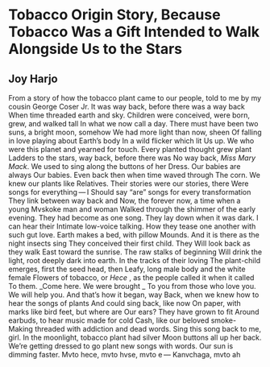# Tobacco Origin Story, Because Tobacco Was a Gift Intended to Walk Alongside Us to the Stars
## Joy Harjo
From a story of how the tobacco plant came to our people, told to me by my
cousin George Coser Jr.
It was way back, before there was a way back
When time threaded earth and sky.
Children were conceived, were born, grew, and walked tall
In what we now call a day.
There must have been two suns, a bright moon, somehow
We had more light than now, sheen
Of falling in love playing about Earth’s body
In a wild flicker which lit
Us up. We who were this planet and yearned for touch.
Every planted thought grew plant
Ladders to the stars, way back, before there was
No way back, _Miss Mary Mack_.
We used to sing along the buttons of her
Dress. Our babies are always
Our babies. Even back then when time waved through
The corn. We knew our plants like
Relatives. Their stories were our stories, there
Were songs for everything — I
Should say “are” songs for every transformation
They link between way back and
Now, the forever now, a time when a young
Mvskoke man and woman
Walked through the shimmer of the early evening.
They had become as one song.
They lay down when it was dark. I can hear their
Intimate low-voice talking.
How they tease one another with such gut love.
Earth makes a bed, with pillow
Mounds. And it is there as the night insects sing
They conceived their first child. They
Will look back as they walk East toward the sunrise.
The raw stalks of beginning
Will drink the light, root deeply dark into earth.
In the tracks of their loving
The plant-child emerges, first the seed head, then
Leafy, long male body and the white female
Flowers of tobacco, or
 _Hece_ , as the people called it when it called
To them. _Come here. We were brought
_
To you from those who love you. We will help you.
And that’s how it began, way
Back, when we knew how to hear the songs of plants
And could sing back, like now
On paper, with marks like bird feet, but where are
Our ears? They have grown to fit
Around earbuds, to hear music made for cold
Cash, like our beloved smoke-
Making threaded with addiction and dead words.
Sing this song back to me, girl.
In the moonlight, tobacco plant had silver
Moon buttons all up her back.
We’re getting dressed to go plant new songs with words.
Our sun is dimming faster.
Mvto hece, mvto hvse, mvto e —
Kanvchaga, mvto ah